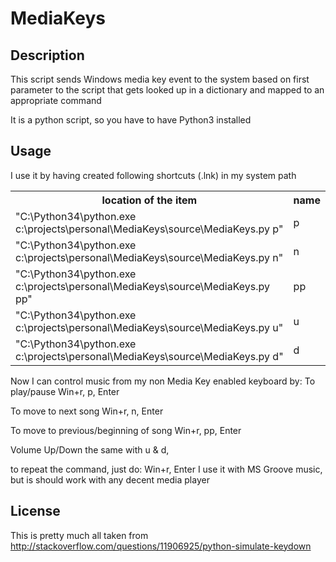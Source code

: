 # MediaKeys

## Description
This script sends Windows media key event to the system based on first parameter to the script that gets looked up in
a dictionary and mapped to an appropriate command

It is a python script, so you have to have Python3 installed

## Usage
I use it by having created following shortcuts (.lnk) in my system path

<table>
<tr><th>location of the item</th><th>name</th></tr>
<tr><td>"C:\Python34\python.exe c:\projects\personal\MediaKeys\source\MediaKeys.py p"</td><td>p</td></tr>
<tr><td>"C:\Python34\python.exe c:\projects\personal\MediaKeys\source\MediaKeys.py n"</td><td>n</td></tr>
<tr><td>"C:\Python34\python.exe c:\projects\personal\MediaKeys\source\MediaKeys.py pp"</td><td>pp</td></tr>
<tr><td>"C:\Python34\python.exe c:\projects\personal\MediaKeys\source\MediaKeys.py u"</td><td>u</td></tr>
<tr><td>"C:\Python34\python.exe c:\projects\personal\MediaKeys\source\MediaKeys.py d"</td><td>d</td></tr>
</table>


Now I can control music from my non Media Key enabled keyboard by:
To play/pause
Win+r, p, Enter 

To move to next song
Win+r, n, Enter

To move to previous/beginning of song
Win+r, pp, Enter

Volume Up/Down the same with u & d,

to repeat the command, just do: Win+r, Enter
I use it with MS Groove music, but is should work with any decent media player

## License
This is pretty much all taken from http://stackoverflow.com/questions/11906925/python-simulate-keydown
